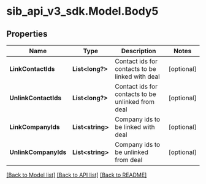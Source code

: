 # sib_api_v3_sdk.Model.Body5
## Properties

Name | Type | Description | Notes
------------ | ------------- | ------------- | -------------
**LinkContactIds** | **List&lt;long?&gt;** | Contact ids for contacts to be linked with deal | [optional] 
**UnlinkContactIds** | **List&lt;long?&gt;** | Contact ids for contacts to be unlinked from deal | [optional] 
**LinkCompanyIds** | **List&lt;string&gt;** | Company ids to be linked with deal | [optional] 
**UnlinkCompanyIds** | **List&lt;string&gt;** | Company ids to be unlinked from deal | [optional] 

[[Back to Model list]](../README.md#documentation-for-models) [[Back to API list]](../README.md#documentation-for-api-endpoints) [[Back to README]](../README.md)

